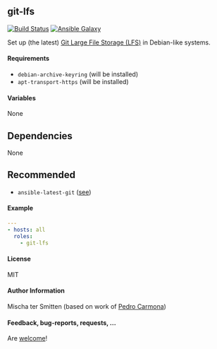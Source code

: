 ## git-lfs

[![Build Status](https://travis-ci.org/Oefenweb/ansible-git-lfs.svg?branch=master)](https://travis-ci.org/Oefenweb/ansible-git-lfs)
[![Ansible Galaxy](http://img.shields.io/badge/ansible--galaxy-git--lfs-blue.svg)](https://galaxy.ansible.com/Oefenweb/git-lfs)

Set up (the latest) [Git Large File Storage (LFS)](https://git-lfs.github.com/) in Debian-like systems.

#### Requirements

* `debian-archive-keyring` (will be installed)
* `apt-transport-https` (will be installed)

#### Variables

None

## Dependencies

None

## Recommended

* `ansible-latest-git` ([see](https://github.com/Oefenweb/ansible-latest-git))

#### Example

```yaml
---
- hosts: all
  roles:
    - git-lfs
```

#### License

MIT

#### Author Information

Mischa ter Smitten (based on work of [Pedro Carmona](https://github.com/pedrocarmona))

#### Feedback, bug-reports, requests, ...

Are [welcome](https://github.com/Oefenweb/ansible-git-lfs/issues)!
